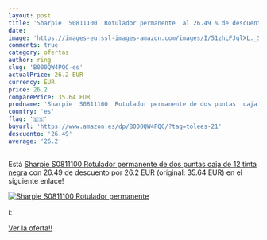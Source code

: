 ```yaml
---
layout: post
title: 'Sharpie  S0811100  Rotulador permanente  al 26.49 % de descuento'
date: 
image: 'https://images-eu.ssl-images-amazon.com/images/I/51zhLFJqlXL._SL200_.jpg'
comments: true
category: ofertas
author: ring
slug: 'B000QW4PQC-es'
actualPrice: 26.2 EUR
currency: EUR
price: 26.2
comparePrice: 35.64 EUR
prodname: 'Sharpie  S0811100  Rotulador permanente de dos puntas  caja de 12  tinta negra'
country: 'es'
flag: '🇪🇸'
buyurl: 'https://www.amazon.es/dp/B000QW4PQC/?tag=tolees-21'
descuento: '26.49'
average: '26.2'
---
```


Está [Sharpie  S0811100  Rotulador permanente de dos puntas  caja de 12  tinta negra](https://www.amazon.es/dp/B000QW4PQC/?tag=tolees-21) con 26.49 de descuento por 26.2 EUR (original: 35.64 EUR) en el siguiente enlace!

[![Sharpie  S0811100  Rotulador permanente ](https://images-eu.ssl-images-amazon.com/images/I/51zhLFJqlXL._SL200_.jpg)](https://www.amazon.es/dp/B000QW4PQC/?tag=tolees-21)

ℹ️:


[Ver la oferta!!](https://www.amazon.es/dp/B000QW4PQC/?tag=tolees-21)
